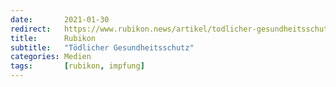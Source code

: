 ```yaml
---
date:       2021-01-30
redirect:   https://www.rubikon.news/artikel/todlicher-gesundheitsschutz
title:      Rubikon
subtitle:   "Tödlicher Gesundheitsschutz"
categories: Medien
tags:       [rubikon, impfung]
---
```

